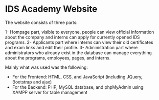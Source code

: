 # IDS Academy Website

The website consists of three parts:

1-	Hompage part, visible to everyone, people can view official information about the company and interns can apply for currently opened IDS programs.
2-	Applicants part where interns can view their old certificates and exam links and edit their profile.
3-	Administration part where administrators who already exist in the database can manage everything about the programs, employees, pages, and interns.

Mainly what was used was the following:
- For the Frontend: HTML, CSS, and JavaScript (including JQuery, Bootstrap
  and ajax)
- For the Backend: PHP, MySQL database, and phpMyAdmin using XAMPP server for
  table management

